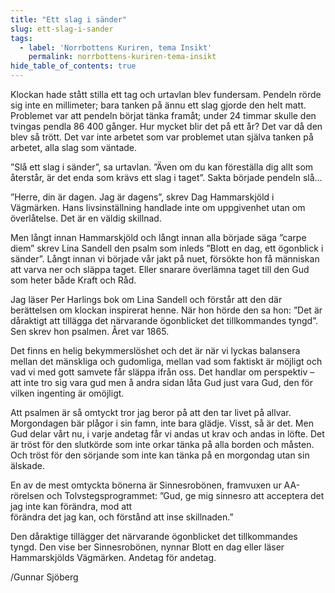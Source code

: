 ```yaml
---
title: "Ett slag i sänder"
slug: ett-slag-i-sander
tags:
  - label: 'Norrbottens Kuriren, tema Insikt'
    permalink: norrbottens-kuriren-tema-insikt
hide_table_of_contents: true
---
```

Klockan hade stått stilla ett tag och urtavlan blev fundersam. Pendeln rörde sig inte en millimeter; bara tanken på ännu ett slag gjorde den helt matt. Problemet var att pendeln börjat tänka framåt; under 24 timmar skulle den tvingas pendla 86 400 gånger. Hur mycket blir det på ett år? Det var då den blev så trött. Det var inte arbetet som var problemet utan själva tanken på arbetet, alla slag som väntade.

<!--truncate-->

”Slå ett slag i sänder”, sa urtavlan. ”Även om du kan föreställa dig allt som återstår, är det enda som krävs ett slag i taget”. Sakta började pendeln slå…

”Herre, din är dagen. Jag är dagens”, skrev Dag Hammarskjöld i Vägmärken. Hans livsinställning handlade inte om uppgivenhet utan om överlåtelse. Det är en väldig skillnad.

Men långt innan Hammarskjöld och långt innan alla började säga ”carpe diem” skrev Lina Sandell den psalm som inleds ”Blott en dag, ett ögonblick i sänder”. Långt innan vi började vår jakt på nuet, försökte hon få människan att varva ner och släppa taget. Eller snarare överlämna taget till den Gud som heter både Kraft och Råd.

Jag läser Per Harlings bok om Lina Sandell och förstår att den där berättelsen om klockan inspirerat henne. När hon hörde den sa hon: ”Det är dåraktigt att tillägga det närvarande ögonblicket det tillkommandes tyngd”. Sen skrev hon psalmen. Året var 1865.

Det finns en helig bekymmerslöshet och det är när vi lyckas balansera mellan det mänskliga och gudomliga, mellan vad som faktiskt är möjligt och vad vi med gott samvete får släppa ifrån oss. Det handlar om perspektiv – att inte tro sig vara gud men å andra sidan låta Gud just vara Gud, den för vilken ingenting är omöjligt.

Att psalmen är så omtyckt tror jag beror på att den tar livet på allvar. Morgondagen bär plågor i sin famn, inte bara glädje. Visst, så är det. Men Gud delar vårt nu, i varje andetag får vi andas ut krav och andas in löfte. Det är tröst för den slutkörde som inte orkar tänka på alla borden och måsten. Och tröst för den sörjande som inte kan tänka på en morgondag utan sin älskade.

En av de mest omtyckta bönerna är Sinnesrobönen, framvuxen ur AA-rörelsen och Tolvstegsprogrammet: ”Gud, ge mig sinnesro att acceptera det jag inte kan förändra, mod att  
förändra det jag kan, och förstånd att inse skillnaden.”

Den dåraktige tillägger det närvarande ögonblicket det tillkommandes tyngd. Den vise ber Sinnesrobönen, nynnar Blott en dag eller läser Hammarskjölds Vägmärken. Andetag för andetag.

/Gunnar Sjöberg
